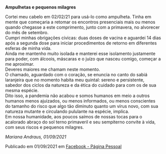**Ampulhetas e pequenos milagres**

Cortei meu cabelo em 02/02/21 para usá-lo como ampulheta.
Tinha em mente que começaria a retomar os encontros presenciais mais ou menos quando chegasse a este comprimento, junto com a primavera, no alvorecer do mês de setembro.  
Cumpri minhas obrigações cívicas: duas doses de vacina e aguardei 14 dias após a segunda dose para iniciar procedimentos de retorno em diferentes esferas de minha vida.   
Ainda me mantenho muito isolada e manterei esse isolamento justamente para poder, com álcoois, máscaras e o juízo que nasceu comigo, começar a me aproximar.  
Deveres maiores me chamam neste momento.  
O chamado, aguardado com o coração, se enuncia no canto do sabiá laranjeira que no momento habita meu quintal: sereno e persistente, sabedor dos ciclos da natureza e da ética do cuidado para com os de sua mesma espécie.  
Dito isso, a pandemia não acabou e somos humanos em meio a outros humanos menos ajuizados, ou menos informados, ou menos conscientes do tamanho do risco que algo tão diminuto quanto um vírus novo, com sua natureza mutante e circulando pululante na espécie, implica.  
Em nossa humanidade, aos poucos saímos de nossas tocas para o acalorado abraço do sol terno primaveril e seu sempiterno convite à vida, com seus riscos e pequenos milagres.  

*Mariana Andraus, 01/09/2021*

Publicado em 01/09/2021 em [Facebook - Página Pessoal](https://www.facebook.com/mariana.b.andraus/posts/10161152908092678)